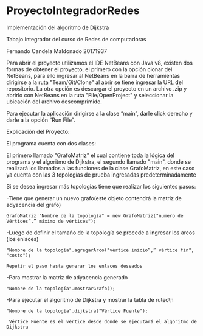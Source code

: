 # ProyectoIntegradorRedes
Implementación del algoritmo de Dijkstra

Tabajo Integrador del curso de Redes de computadoras

Fernando Candela Maldonado 20171937

Para abrir el proyecto utilizamos el IDE NetBeans con Java v8, existen dos formas de obtener el proyecto, el primero con la opción clonar del NetBeans, para ello ingresar al NetBeans en la barra de herramientas dirigirse a la ruta "Team/Git/Clone" al abrir se tiene ingresar la URL del repositorio. La otra opción es descargar el proyecto en un archivo .zip y abrirlo con NetBeans en la ruta "File/OpenProject" y seleccionar la ubicación del archivo descomprimido.

Para ejecutar la aplicación dirigirse a la clase “main”, darle click derecho y darle a la opción “Run File”.

Explicación del Proyecto: 

El programa cuenta con dos clases:

El primero llamado "GrafoMatriz" el cual contiene toda la lógica del programa y el algoritmo de Dijkstra, el segundo llamado "main", donde se realizará los llamados a las funciones de la clase GrafoMatriz, en este caso ya cuenta con las 3 topologías de prueba ingresadas predeterminadamente
  
  Si se desea ingresar más topologías tiene que realizar los siguientes pasos:
  
  -Tiene que generar un nuevo grafo(este objeto contendrá la matriz de adyacencia del grafo) 
 
    GrafoMatriz "Nombre de la topología" = new GrafoMatriz("numero de Vértices”,” máximo de vértices");
    
  -Luego de definir el tamaño de la topología se procede a ingresar los arcos (los enlaces)
  
    "Nombre de la topología".agregarArco("vértice inicio”,” vértice fin", "costo");
    
    Repetir el paso hasta generar los enlaces deseados
    
  -Para mostrar la matriz de adyacencia generado
  
    "Nombre de la topología".mostrarGrafo();
    
  -Para ejecutar el algoritmo de Dijkstra y mostrar la tabla de ruteo\n
  
    "Nombre de la topología".dijkstra("Vértice Fuente");
    
     Vértice Fuente es el vértice desde donde se ejecutará el algoritmo de Dijkstra      
